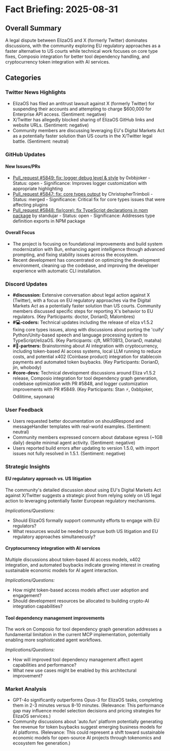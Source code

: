 # Fact Briefing: 2025-08-31

## Overall Summary
A legal dispute between ElizaOS and X (formerly Twitter) dominates discussions, with the community exploring EU regulatory approaches as a faster alternative to US courts while technical work focuses on core type fixes, Composio integration for better tool dependency handling, and cryptocurrency token integration with AI services.

## Categories

### Twitter News Highlights
- ElizaOS has filed an antitrust lawsuit against X (formerly Twitter) for suspending their accounts and attempting to charge $600,000 for Enterprise API access. (Sentiment: negative)
- X/Twitter has allegedly blocked sharing of ElizaOS GitHub links and website URLs. (Sentiment: negative)
- Community members are discussing leveraging EU's Digital Markets Act as a potentially faster solution than US courts in the X/Twitter legal battle. (Sentiment: neutral)

### GitHub Updates

#### New Issues/PRs
- [Pull_request #5849: fix: logger debug level & style](https://github.com/elizaOS/eliza/pull/5849) by 0xbbjoker - Status: open - Significance: Improves logger customization with appropriate highlighting
- [Pull_request #5847: fix: core types output](#) by ChristopherTrimboli - Status: merged - Significance: Critical fix for core types issues that were affecting plugins
- [Pull_request #5848: fix(core): fix TypeScript declarations in npm package](https://github.com/elizaOS/eliza/pull/5848) by standujar - Status: open - Significance: Addresses type definition exports in NPM package

#### Overall Focus
- The project is focusing on foundational improvements and build system modernization with Bun, enhancing agent intelligence through advanced prompting, and fixing stability issues across the ecosystem.
- Recent development has concentrated on optimizing the development environment, cleaning up the codebase, and improving the developer experience with automatic CLI installation.

### Discord Updates
- **#discussion:** Extensive conversation about legal action against X (Twitter), with a focus on EU regulatory approaches via the Digital Markets Act as a potentially faster solution than US courts. Community members discussed specific steps for reporting X's behavior to EU regulators. (Key Participants: doctor, DorianD, Malombres)
- **#💻-coders:** Technical updates including the release of eliza v1.5.2 fixing core types issues, along with discussions about porting the 'cuify' Python/Unity-based speech and language processing system to TypeScript/elizaOS. (Key Participants: cjft, MRT0B13, DorianD, mataha)
- **#🥇-partners:** Brainstorming about AI integration with cryptocurrency, including token-based AI access systems, local LLM running to reduce costs, and potential x402 (Coinbase product) integration for stablecoin payments and automated token buybacks. (Key Participants: DorianD, jin, whobody)
- **#core-devs:** Technical development discussions around Eliza v1.5.2 release, Composio integration for tool dependency graph generation, codebase optimization with PR #5848, and logger customization improvements with PR #5849. (Key Participants: Stan ⚡, 0xbbjoker, Odilitime, sayonara)

### User Feedback
- Users requested better documentation on shouldRespond and messageHandler templates with real-world examples. (Sentiment: neutral)
- Community members expressed concern about database egress (~1GB daily) despite minimal agent activity. (Sentiment: negative)
- Users reported build errors after updating to version 1.5.0, with import issues not fully resolved in 1.5.1. (Sentiment: negative)

### Strategic Insights

#### EU regulatory approach vs. US litigation
The community's detailed discussion about using EU's Digital Markets Act against X/Twitter suggests a strategic pivot from relying solely on US legal action to leveraging potentially faster European regulatory mechanisms.

*Implications/Questions:*
  - Should ElizaOS formally support community efforts to engage with EU regulators?
  - What resources would be needed to pursue both US litigation and EU regulatory approaches simultaneously?

#### Cryptocurrency integration with AI services
Multiple discussions about token-based AI access models, x402 integration, and automated buybacks indicate growing interest in creating sustainable economic models for AI agent interaction.

*Implications/Questions:*
  - How might token-based access models affect user adoption and engagement?
  - Should development resources be allocated to building crypto-AI integration capabilities?

#### Tool dependency management improvements
The work on Composio for tool dependency graph generation addresses a fundamental limitation in the current MCP implementation, potentially enabling more sophisticated agent workflows.

*Implications/Questions:*
  - How will improved tool dependency management affect agent capabilities and performance?
  - What new use cases might be enabled by this architectural improvement?

### Market Analysis
- GPT-4o significantly outperforms Opus-3 for ElizaOS tasks, completing them in 2-3 minutes versus 8-10 minutes. (Relevance: This performance gap may influence model selection decisions and pricing strategies for ElizaOS services.)
- Community discussions about 'auto.fun' platform potentially generating fee revenue for token buybacks suggest emerging business models for AI platforms. (Relevance: This could represent a shift toward sustainable economic models for open-source AI projects through tokenomics and ecosystem fee generation.)